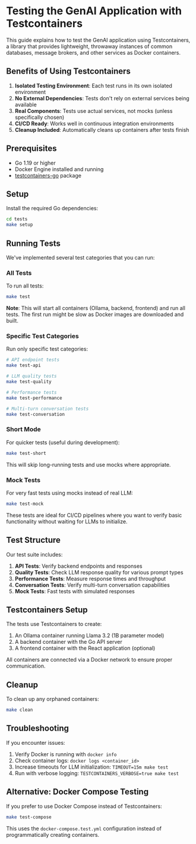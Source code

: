 # Testing the GenAI Application with Testcontainers

This guide explains how to test the GenAI application using Testcontainers, a library that provides lightweight, throwaway instances of common databases, message brokers, and other services as Docker containers.

## Benefits of Using Testcontainers

1. **Isolated Testing Environment**: Each test runs in its own isolated environment
2. **No External Dependencies**: Tests don't rely on external services being available
3. **Real Components**: Tests use actual services, not mocks (unless specifically chosen)
4. **CI/CD Ready**: Works well in continuous integration environments
5. **Cleanup Included**: Automatically cleans up containers after tests finish

## Prerequisites

- Go 1.19 or higher
- Docker Engine installed and running
- [testcontainers-go](https://github.com/testcontainers/testcontainers-go) package

## Setup

Install the required Go dependencies:

```bash
cd tests
make setup
```

## Running Tests

We've implemented several test categories that you can run:

### All Tests

To run all tests:

```bash
make test
```

**Note**: This will start all containers (Ollama, backend, frontend) and run all tests. The first run might be slow as Docker images are downloaded and built.

### Specific Test Categories

Run only specific test categories:

```bash
# API endpoint tests
make test-api

# LLM quality tests
make test-quality

# Performance tests
make test-performance

# Multi-turn conversation tests
make test-conversation
```

### Short Mode

For quicker tests (useful during development):

```bash
make test-short
```

This will skip long-running tests and use mocks where appropriate.

### Mock Tests

For very fast tests using mocks instead of real LLM:

```bash
make test-mock
```

These tests are ideal for CI/CD pipelines where you want to verify basic functionality without waiting for LLMs to initialize.

## Test Structure

Our test suite includes:

1. **API Tests**: Verify backend endpoints and responses
2. **Quality Tests**: Check LLM response quality for various prompt types
3. **Performance Tests**: Measure response times and throughput
4. **Conversation Tests**: Verify multi-turn conversation capabilities
5. **Mock Tests**: Fast tests with simulated responses

## Testcontainers Setup

The tests use Testcontainers to create:

1. An Ollama container running Llama 3.2 (1B parameter model)
2. A backend container with the Go API server
3. A frontend container with the React application (optional)

All containers are connected via a Docker network to ensure proper communication.

## Cleanup

To clean up any orphaned containers:

```bash
make clean
```

## Troubleshooting

If you encounter issues:

1. Verify Docker is running with `docker info`
2. Check container logs: `docker logs <container_id>`
3. Increase timeouts for LLM initialization: `TIMEOUT=15m make test`
4. Run with verbose logging: `TESTCONTAINERS_VERBOSE=true make test`

## Alternative: Docker Compose Testing

If you prefer to use Docker Compose instead of Testcontainers:

```bash
make test-compose
```

This uses the `docker-compose.test.yml` configuration instead of programmatically creating containers.